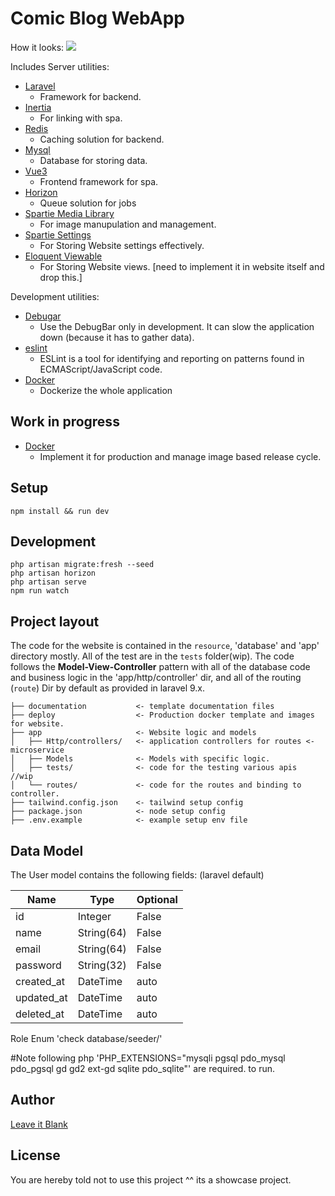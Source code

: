 # Comic Blog WebApp

How it looks:
  <img src="#"/>

Includes Server utilities:

- [Laravel](https://laravel.com)
  - Framework for backend.
- [Inertia](https://inertiajs.com)
  - For linking with spa.
- [Redis](https://www.npmjs.com/package/redis)
  - Caching solution for backend.
- [Mysql](https://www.npmjs.com/package/morgan)
  - Database for storing data.
- [Vue3](https://vuejs.org)
  - Frontend framework for spa.
- [Horizon](https://laravel.com/docs/9.x/horizon)
  - Queue solution for jobs
- [Spartie Media Library](https://spatie.be/docs/laravel-medialibrary/v10/basic-usage/retrieving-media)
  - For image manupulation and management.
- [Spartie Settings](https://github.com/spatie/laravel-settings)
  - For Storing Website settings effectively.
- [Eloquent Viewable](https://github.com/cyrildewit/eloquent-viewable)
  - For Storing Website views. [need to implement it in website itself and drop this.]

Development utilities:

- [Debugar](https://github.com/barryvdh/laravel-debugbar)
  - Use the DebugBar only in development. It can slow the application down (because it has to gather data). 
- [eslint](https://www.npmjs.com/package/eslint)
  - ESLint is a tool for identifying and reporting on patterns found in ECMAScript/JavaScript code.
- [Docker](https://www.npmjs.com/package/docker)
  - Dockerize the whole application
  
## Work in progress

- [Docker](https://www.npmjs.com/package/docker)
  - Implement it for production and manage image based release cycle.

## Setup

```
npm install && run dev
```

 

## Development

```
php artisan migrate:fresh --seed
php artisan horizon
php artisan serve
npm run watch
```

## Project layout

The code for the website is contained in the `resource`, 'database' and 'app' directory mostly. All of the test are in the `tests` folder(wip). The code follows the **Model-View-Controller** pattern with all of the database code and business logic in the 'app/http/controller' dir, and all of the routing (`route`) Dir by default as provided in laravel 9.x.

```text
├── documentation           <- template documentation files
├── deploy                  <- Production docker template and images for website.  
├── app                     <- Website logic and models
│   ├── Http/controllers/   <- application controllers for routes <- microservice
│   ├── Models              <- Models with specific logic.
│   ├── tests/              <- code for the testing various apis  //wip
│   └── routes/             <- code for the routes and binding to controller.
├── tailwind.config.json    <- tailwind setup config
├── package.json            <- node setup config
├── .env.example            <- example setup env file
```

## Data Model

The User model contains the following fields: (laravel default) 

| Name       | Type       | Optional |
| ---------- | ---------- | -------- |
| id         | Integer    | False    |
| name       | String(64) | False    |
| email      | String(64) | False    |
| password   | String(32) | False    |
| created_at | DateTime   | auto     |
| updated_at | DateTime   | auto     |
| deleted_at | DateTime   | auto     |

Role Enum
'check database/seeder/'

#Note
following php 'PHP_EXTENSIONS="mysqli pgsql pdo_mysql pdo_pgsql gd gd2 ext-gd sqlite pdo_sqlite"' are required. to run.

## Author

[Leave it Blank](https://github.com/Leave-it-blank/)

## License

You are hereby told not to use this project ^^ its a showcase project.
